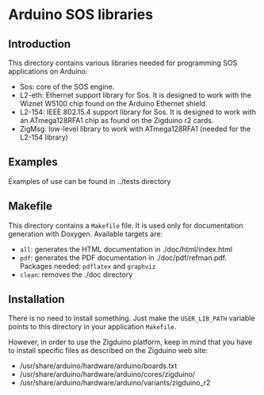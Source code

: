 Arduino SOS libraries
=====================

Introduction
------------

This directory contains various libraries needed for programming
SOS applications on Arduino:

* Sos: core of the SOS engine.
* L2-eth: Ethernet support library for Sos.
    It is designed to work with the Wiznet W5100 chip
    found on the Arduino Ethernet shield.
* L2-154: IEEE 802.15.4 support library for Sos.
    It is designed to work with an ATmega128RFA1
    chip as found on the Zigduino r2 cards.
* ZigMsg: low-level library to work with ATmega128RFA1 (needed
    for the L2-154 library)


Examples
--------

Examples of use can be found in ../tests directory


Makefile
--------

This directory contains a `Makefile` file. It is used only for
documentation generation with Doxygen. Available targets are:
* `all`: generates the HTML documentation in ./doc/html/index.html
* `pdf`: generates the PDF documentation in ./doc/pdf/refman.pdf.
	Packages needed: `pdflatex` and `graphviz`
* `clean`: removes the ./doc directory


Installation
------------

There is no need to install something. Just make the `USER_LIB_PATH`
variable points to this directory in your application `Makefile`.

However, in order to use the Zigduino platform, keep in mind that you
have to install specific files as described on the Zigduino web site:
* /usr/share/arduino/hardware/arduino/boards.txt
* /usr/share/arduino/hardware/arduino/cores/zigduino/
* /usr/share/arduino/hardware/arduino/variants/zigduino_r2
